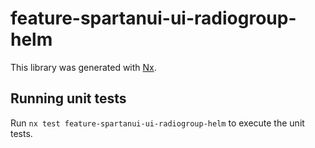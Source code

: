 # feature-spartanui-ui-radiogroup-helm

This library was generated with [Nx](https://nx.dev).


## Running unit tests

Run `nx test feature-spartanui-ui-radiogroup-helm` to execute the unit tests.

